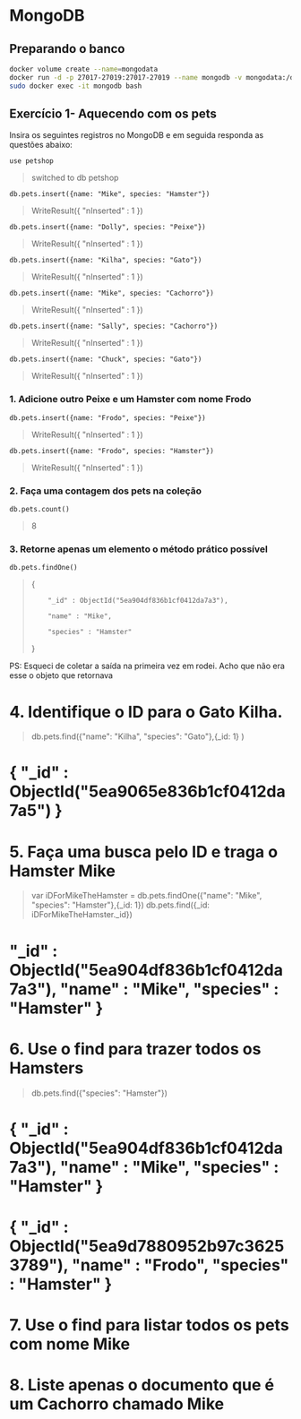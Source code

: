 
# MongoDB

## Preparando o banco

```bash
docker volume create --name=mongodata 
docker run -d -p 27017-27019:27017-27019 --name mongodb -v mongodata:/data/db mongo
sudo docker exec -it mongodb bash
```

## Exercício 1- Aquecendo com os pets

Insira os seguintes registros no MongoDB e em seguida responda as questões abaixo:

`use petshop`

> switched to db petshop

`db.pets.insert({name: "Mike", species: "Hamster"})`

> WriteResult({ "nInserted" : 1 })

`db.pets.insert({name: "Dolly", species: "Peixe"})`

> WriteResult({ "nInserted" : 1 })

`db.pets.insert({name: "Kilha", species: "Gato"})`

> WriteResult({ "nInserted" : 1 })

`db.pets.insert({name: "Mike", species: "Cachorro"})`

> WriteResult({ "nInserted" : 1 })

`db.pets.insert({name: "Sally", species: "Cachorro"})`

> WriteResult({ "nInserted" : 1 })

`db.pets.insert({name: "Chuck", species: "Gato"})`

> WriteResult({ "nInserted" : 1 })

### 1. Adicione outro Peixe e um Hamster com nome Frodo

`db.pets.insert({name: "Frodo", species: "Peixe"})`

> WriteResult({ "nInserted" : 1 })

`db.pets.insert({name: "Frodo", species: "Hamster"})`

> WriteResult({ "nInserted" : 1 })

### 2. Faça uma contagem dos pets na coleção

`db.pets.count()`

> 8

### 3. Retorne apenas um elemento o método prático possível

`db.pets.findOne()`

> {
>
>         "_id" : ObjectId("5ea904df836b1cf0412da7a3"),
> 
>         "name" : "Mike",
> 
>         "species" : "Hamster"
>
> }

PS: Esqueci de coletar a saída na primeira vez em rodei. Acho que não era esse o objeto que retornava

# 4. Identifique o ID para o Gato Kilha.
> db.pets.find({"name": "Kilha", "species": "Gato"},{_id: 1} )
# { "_id" : ObjectId("5ea9065e836b1cf0412da7a5") }

# 5. Faça uma busca pelo ID e traga o Hamster Mike
> var iDForMikeTheHamster = db.pets.findOne({"name": "Mike", "species": "Hamster"},{_id: 1})
> db.pets.find({_id: iDForMikeTheHamster._id})
# "_id" : ObjectId("5ea904df836b1cf0412da7a3"), "name" : "Mike", "species" : "Hamster" }

# 6. Use o find para trazer todos os Hamsters
> db.pets.find({"species": "Hamster"})
# { "_id" : ObjectId("5ea904df836b1cf0412da7a3"), "name" : "Mike", "species" : "Hamster" }
# { "_id" : ObjectId("5ea9d7880952b97c36253789"), "name" : "Frodo", "species" : "Hamster" }

# 7. Use o find para listar todos os pets com nome Mike

# 8. Liste apenas o documento que é um Cachorro chamado Mike
